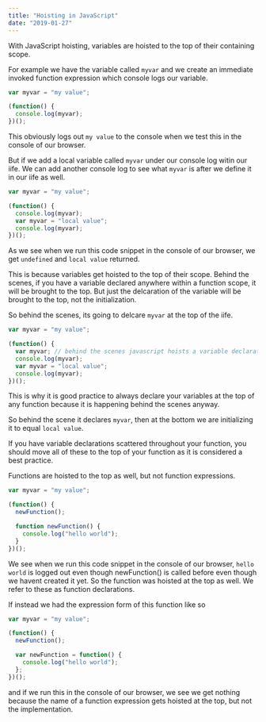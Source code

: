```yaml
---
title: "Hoisting in JavaScript"
date: "2019-01-27"
---
```


With JavaScript hoisting, variables are hoisted to the top of their containing scope.

For example we have the variable called `myvar` and we create an immediate invoked function expression which console logs our variable.

```js
var myvar = "my value";

(function() {
  console.log(myvar);
})();
```

This obviously logs out `my value` to the console when we test this in the console of our browser.

But if we add a local variable called `myvar` under our console log witin our iife. We can add another console log to see what `myvar` is after we define it in our iife as well.

```js
var myvar = "my value";

(function() {
  console.log(myvar);
  var myvar = "local value";
  console.log(myvar);
})();
```

As we see when we run this code snippet in the console of our browser, we get `undefined` and `local value` returned.

This is because variables get hoisted to the top of their scope. Behind the scenes, if you have a variable declared anywhere within a function scope, it will be brought to the top. But just the delcaration of the variable will be brought to the top, not the initialization.

So behind the scenes, its going to delcare `myvar` at the top of the iife.

```js
var myvar = "my value";

(function() {
  var myvar; // behind the scenes javascript hoists a variable declaration to the top of the function like this
  console.log(myvar);
  var myvar = "local value";
  console.log(myvar);
})();
```

This is why it is good practice to always declare your variables at the top of any function because it is happening behind the scenes anyway.

So behind the scene it declares `myvar`, then at the bottom we are initializing it to equal `local value`.

If you have variable declarations scattered throughout your function, you should move all of these to the top of your function as it is considered a best practice.

Functions are hoisted to the top as well, but not function expressions.

```js
var myvar = "my value";

(function() {
  newFunction();

  function newFunction() {
    console.log("hello world");
  }
})();
```

We see when we run this code snippet in the console of our browser, `hello world` is logged out even though newFunction() is called before even though we havent created it yet. So the function was hoisted at the top as well. We refer to these as function declarations.

If instead we had the expression form of this function like so

```js
var myvar = "my value";

(function() {
  newFunction();

  var newFunction = function() {
    console.log("hello world");
  };
})();
```

and if we run this in the console of our browser, we see we get nothing because the name of a function expression gets hoisted at the top, but not the implementation.
